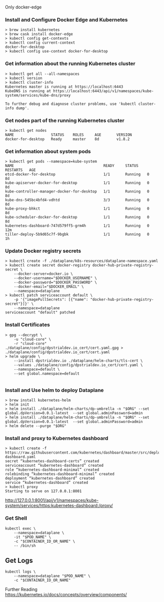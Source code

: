 Only docker-edge

### Install and Configure Docker Edge and Kubernetes
```
> brew install kubernetes
> brew cask install docker-edge
> kubectl config get-contexts
> kubectl config current-context
docker-for-desktop
> kubectl config use-context docker-for-desktop
```

### Get information about the running Kubernetes cluster
```
> kubectl get all --all-namespaces
> kubectl version
> kubectl cluster-info
Kubernetes master is running at https://localhost:6443
KubeDNS is running at https://localhost:6443/api/v1/namespaces/kube-system/services/kube-dns/proxy

To further debug and diagnose cluster problems, use 'kubectl cluster-info dump'.
```

### Get nodes part of the running Kubernetes cluster
```
> kubectl get nodes
NAME                 STATUS    ROLES     AGE       VERSION
docker-for-desktop   Ready     master    8d        v1.8.2
```

### Get information about system pods
```
> kubectl get pods --namespace=kube-system
NAME                                         READY     STATUS    RESTARTS   AGE
etcd-docker-for-desktop                      1/1       Running   0          8d
kube-apiserver-docker-for-desktop            1/1       Running   0          8d
kube-controller-manager-docker-for-desktop   1/1       Running   0          8d
kube-dns-545bc4bfd4-vdhtd                    3/3       Running   0          8d
kube-proxy-bhkct                             1/1       Running   0          8d
kube-scheduler-docker-for-desktop            1/1       Running   0          8d
kubernetes-dashboard-747d579ff5-grm4h        1/1       Running   0          12m
tiller-deploy-5b9d65c7f-9bgbk                1/1       Running   0          1h
```

### Update Docker registry secrets
```
> kubectl create -f ./dataplane/k8s-resources/dataplane-namespace.yaml
> kubectl create secret docker-registry docker-hub-private-registry-secret \
    --docker-server=docker.io \
    --docker-username="$DOCKER_USERNAME" \
    --docker-password="$DOCKER_PASSWORD" \
    --docker-email="$DOCKER_EMAIL" \
    --namespace=dataplane
> kubectl patch serviceaccount default \
    -p '{"imagePullSecrets": [{"name": "docker-hub-private-registry-secret"}]}' \
    --namespace=dataplane
serviceaccount "default" patched
```

### Install Certificates
```
> gpg --decrypt \
    -u "cloud-core" \
    -r "cloud-core" ./dataplane/config/dpstrialdev.io_cert/cert.yaml.gpg > ./dataplane/config/dpstrialdev.io_cert/cert.yaml
> helm upgrade \
    --install dpstrialdev.io ./dataplane/helm-charts/tls-cert \
    --values ./dataplane/config/dpstrialdev.io_cert/cert.yaml \
    --namespace=default \
    --set global.namespace=default
 
```

### Install and Use helm to deploy Dataplane
```
> brew install kubernetes-helm
> helm init
> helm install ./dataplane/helm-charts/dp-umbrella -n "$ORG" --set global.dpVersion=0.0.1-latest  --set global.adminPassword=admin
> helm install ./dataplane/helm-charts/dp-umbrella -n "$ORG" --set global.dpVersion=0.0.1-latest  --set global.adminPassword=admin
> helm delete --purge "$ORG"
```

### Install and proxy to Kubernetes dashboard
```
> kubectl create -f https://raw.githubusercontent.com/kubernetes/dashboard/master/src/deploy/recommended/kubernetes-dashboard.yaml
secret “kubernetes-dashboard-certs” created
serviceaccount “kubernetes-dashboard” created
role “kubernetes-dashboard-minimal” created
rolebinding “kubernetes-dashboard-minimal” created
deployment “kubernetes-dashboard” created
service “kubernetes-dashboard” created
> kubectl proxy
Starting to serve on 127.0.0.1:8001
```
http://127.0.0.1:8001/api/v1/namespaces/kube-system/services/https:kubernetes-dashboard:/proxy/


### Get Shell
```
kubectl exec \
    --namespace=dataplane \
    -it "$POD_NAME" \
    -c "$CONTAINER_ID_OR_NAME" \
    -- /bin/sh
```

## Get Logs
```
kubectl logs \
    --namespace=dataplane "$POD_NAME" \
    -c "$CONTAINER_ID_OR_NAME"
```


Further Reading
https://kubernetes.io/docs/concepts/overview/components/
